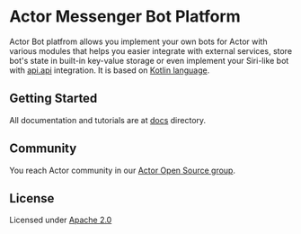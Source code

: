 # Actor Messenger Bot Platform

Actor Bot platfrom allows you implement your own bots for Actor with various modules that helps you easier integrate with external services, store bot's state in built-in key-value storage or even implement your Siri-like bot with [api.api](https://api.ai/) integration. It is based on [Kotlin language](https://kotlinlang.com).

## Getting Started

All documentation and tutorials are at [docs](docs) directory.

## Community

You reach Actor community in our [Actor Open Source group](https://actor.im/oss).

## License

Licensed under [Apache 2.0](LICENSE)
